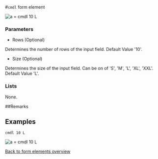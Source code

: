 #`cmdl` form element

![a = cmdl 10 L](https://raw.githubusercontent.com/nhagemann/anycontent-cmdl-docs/master/images/formelementcmdl.jpg)


### Parameters

* Rows (Optional)

Determines the number of rows of the input field. Default Value '10'.

* Size (Optional)

Determines the size of the input field. Can be on of 'S', 'M', 'L', 'XL', 'XXL'. Default Value 'L'.

### Lists

None.

##Remarks


## Examples

`cmdl 10 L`

![a = cmdl 10 L](https://raw.githubusercontent.com/nhagemann/anycontent-cmdl-docs/master/images/formelementcmdl.jpg)

[Back to form elements overview](../README.md#form-elements)

